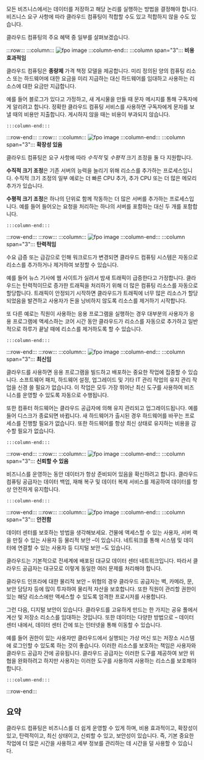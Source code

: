 모든 비즈니스에서는 데이터를 저장하고 해당 논리를 실행하는 방법을 결정해야 합니다. 비즈니스 요구 사항에 따라 클라우드 컴퓨팅이 적합할 수도 있고 적합하지 않을 수도 있습니다.

클라우드 컴퓨팅의 주요 혜택 중 일부를 살펴보겠습니다.

:::row:::
    :::column:::
        ![fpo image](../media/3-cost-effective.png)
    :::column-end:::
    :::column span="3"::: **비용 효과적임**

클라우드 컴퓨팅은 **종량제** 가격 책정 모델을 제공합니다. 미리 정의된 양의 컴퓨팅 리소스 또는 하드웨어에 대한 요금을 미리 지급하는 대신 하드웨어를 임대하고 사용하는 리소스에 대한 요금만 지급합니다.

예를 들어 블로그가 있다고 가정하고, 새 게시물을 만들 때 문자 메시지를 통해 구독자에게 알리려고 합니다. 정확한 클라우드 컴퓨팅 서비스를 사용하면 구독자에게 문자를 보낼 때의 비용만 지출합니다. 게시하지 않을 때는 비용이 부과되지 않습니다.

    :::column-end:::
:::row-end:::
:::row:::
    :::column:::
        ![fpo image](../media/3-scalable.png)
    :::column-end:::
    :::column span="3"::: **확장성 있음**

클라우드 컴퓨팅은 요구 사항에 따라 _수직적_ 및 _수평적_ 크기 조정을 둘 다 지원합니다.

**수직적 크기 조정**은 기존 서버의 능력을 늘리기 위해 리소스를 추가하는 프로세스입니다. 수직적 크기 조정의 일부 예로는 더 빠른 CPU 추가, 추가 CPU 또는 더 많은 메모리 추가가 있습니다.

**수평적 크기 조정**은 하나의 단위로 함께 작동하는 더 많은 서버를 추가하는 프로세스입니다. 예를 들어 들어오는 요청을 처리하는 하나의 서버를 포함하는 대신 두 개를 포함합니다.

    :::column-end:::
:::row-end:::
:::row:::
    :::column:::
        ![fpo image](../media/3-elastic.png)
    :::column-end:::
    :::column span="3"::: **탄력적임**

수요 급증 또는 급감으로 인해 워크로드가 변경되면 클라우드 컴퓨팅 시스템은 자동으로 리소스를 추가하거나 제거하여 보정할 수 있습니다.

예를 들어 뉴스 기사에 웹 사이트가 실려서 밤새 트래픽이 급증한다고 가정합니다. 클라우드는 탄력적이므로 증가한 트래픽을 처리하기 위해 더 많은 컴퓨팅 리소스를 자동으로 할당합니다. 트래픽이 안정되기 시작하면 클라우드가 트래픽에 너무 많은 리소스가 할당되었음을 발견하고 사용자가 돈을 낭비하지 않도록 리소스를 제거하기 시작합니다.

또 다른 예로는 직원이 사용하는 응용 프로그램을 실행하는 경우 대부분의 사용자가 응용 프로그램에 액세스하는 코어 시간 동안 클라우드가 리소스를 자동으로 추가하고 일반적으로 하루가 끝날 때에 리소스를 제거하도록 할 수 있습니다.

    :::column-end:::
:::row-end:::
:::row:::
    :::column:::
        ![fpo image](../media/3-current.png)
    :::column-end:::
    :::column span="3"::: **최신임**

클라우드를 사용하면 응용 프로그램을 빌드하고 배포하는 중요한 작업에 집중할 수 있습니다. 소프트웨어 패치, 하드웨어 설정, 업그레이드 및 기타 IT 관리 작업의 유지 관리 작업을 신경 쓸 필요가 없습니다. 이 작업은 모두 가장 뛰어난 최신 도구를 사용하여 비즈니스를 운영할 수 있도록 자동으로 수행됩니다.

또한 컴퓨터 하드웨어는 클라우드 공급자에 의해 유지 관리되고 업그레이드됩니다. 예를 들어 디스크가 종료되면 바뀝니다. 새 하드웨어가 출시된 경우 하드웨어를 바꾸는 프로세스를 진행할 필요가 없습니다. 또한 하드웨어를 항상 최신 상태로 유지하는 비용을 감수할 필요가 없습니다.

    :::column-end:::
:::row-end:::
:::row:::
    :::column:::
        ![fpo image](../media/3-reliable.png)
    :::column-end:::
    :::column span="3"::: **신뢰할 수 있음**

비즈니스를 운영하는 동안 데이터가 항상 준비되어 있음을 확신하려고 합니다. 클라우드 컴퓨팅 공급자는 데이터 백업, 재해 복구 및 데이터 복제 서비스를 제공하여 데이터를 항상 안전하게 유지합니다.

    :::column-end:::
:::row-end:::
:::row:::
    :::column:::
        ![fpo image](../media/3-reliable.png)
    :::column-end:::
    :::column span="3"::: **안전함**

데이터 센터를 보호하는 방법을 생각해보세요. 건물에 액세스할 수 있는 사용자, 서버 랙을 만질 수 있는 사용자 등 물리적 보안 &ndash;이 있습니다. 네트워크를 통해 시스템 및 데이터에 연결할 수 있는 사용자 등 디지털 보안 &ndash;도 있습니다.

클라우드는 기본적으로 전세계에 배포된 대규모 데이터 센터 네트워크입니다. 따라서 클라우드 공급자는 대규모로 이렇게 동일한 여러 문제를 처리해야 합니다.

클라우드 인프라에 대한 물리적 보안 &ndash; 위협의 경우 클라우드 공급자는 벽, 카메라, 문, 보안 담당자 등에 많이 투자하여 물리적 자산을 보호합니다. 또한 직원이 관리할 권한이 있는 해당 리소스에만 액세스할 수 있도록 엄격한 프로시저를 사용합니다.

그런 다음, 디지털 보안이 있습니다. 클라우드를 고유하게 만드는 한 가지는 공유 풀에서 계산 및 저장소 리소스를 임대하는 것입니다. 또한 데이터는 다양한 방법으로 &ndash; 데이터 센터 내에서, 데이터 센터 간에 또는 인터넷을 통해 이동할 수 있습니다.

예를 들어 권한이 있는 사용자만 클라우드에서 실행되는 가상 머신 또는 저장소 시스템에 로그인할 수 있도록 하는 것이 좋습니다. 이러한 리소스를 보호하는 책임은 사용자와 클라우드 공급자 간에 공유됩니다. 클라우드 공급자는 이러한 도구를 제공하여 보안 위협을 완화하려고 하지만 사용자는 이러한 도구를 사용하여 사용하는 리소스를 보호해야 합니다.

    :::column-end:::
:::row-end:::

## <a name="summary"></a>요약

클라우드 컴퓨팅은 비즈니스를 더 쉽게 운영할 수 있게 하며, 비용 효과적이고, 확장성이 있고, 탄력적이고, 최신 상태이고, 신뢰할 수 있고, 보안성이 있습니다. 즉, 기본 중요한 작업에 더 많은 시간을 사용하고 세부 정보를 관리하는 데 시간을 덜 사용할 수 있습니다.